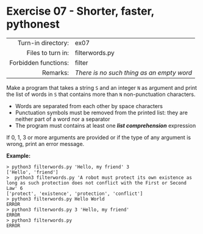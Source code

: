 # Exercise 07 - Shorter, faster, pythonest

|                         |                    |
| -----------------------:| ------------------ |
|   Turn-in directory:    |  ex07              |
|   Files to turn in:     |  filterwords.py    |
|   Forbidden functions:  |  filter            |
|   Remarks:              |  *There is no such thing as an empty word*               |

Make a program that takes a string `S` and an integer `N` as argument and print the list of words in `S` that contains more than `N` non-punctuation characters.


- Words are separated from each other by space characters
- Punctuation symbols must be removed from the printed list: they are neither part of a word nor a separator
- The program must contains at least one ***list comprehension*** expression

If 0, 1, 3 or more arguments are provided or if the type of any argument is wrong, print an error message.

**Example:**

```console
> python3 filterwords.py 'Hello, my friend' 3
['Hello', 'friend']
>  python3 filterwords.py 'A robot must protect its own existence as long as such protection does not conflict with the First or Second Law' 6
['protect', 'existence', 'protection', 'conflict']
> python3 filterwords.py Hello World
ERROR
> python3 filterwords.py 3 'Hello, my friend'
ERROR
> python3 filterwords.py
ERROR
```
